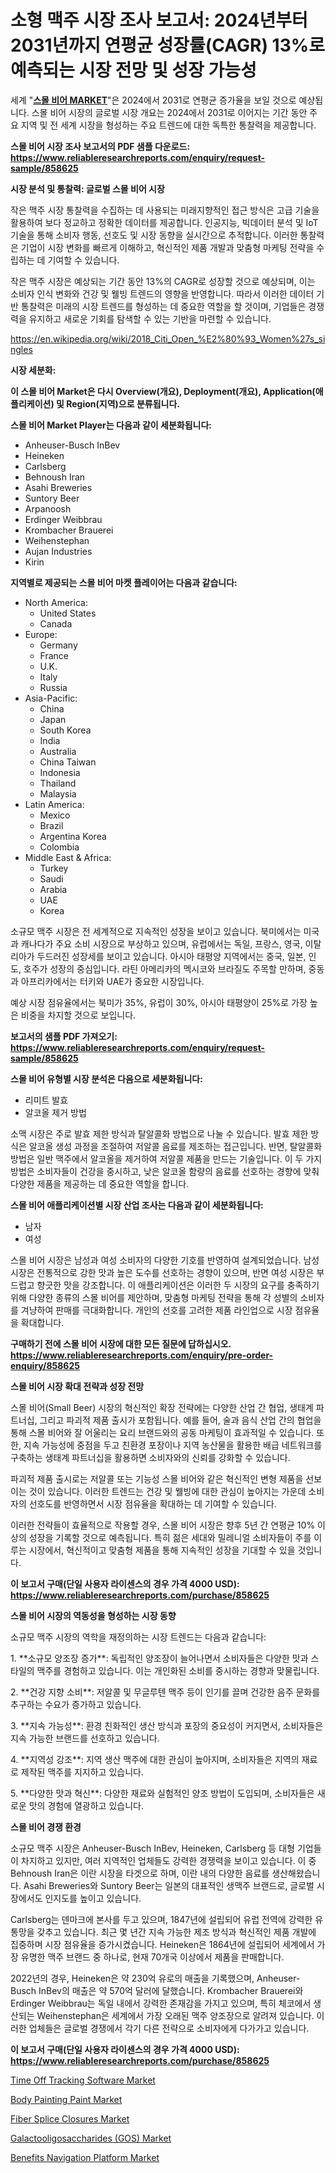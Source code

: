 <p><h1>소형 맥주 시장 조사 보고서: 2024년부터 2031년까지 연평균 성장률(CAGR) 13%로 예측되는 시장 전망 및 성장 가능성</h1></p><p>세계 "<strong><a href="https://www.reliableresearchreports.com/small-beer-r858625">스몰 비어 MARKET</a></strong>"은 2024에서 2031로 연평균 증가율을 보일 것으로 예상됩니다. 스몰 비어 시장의 글로벌 시장 개요는 2024에서 2031로 이어지는 기간 동안 주요 지역 및 전 세계 시장을 형성하는 주요 트렌드에 대한 독특한 통찰력을 제공합니다.</p>
<p><strong>스몰 비어 시장 조사 보고서의 PDF 샘플 다운로드: <a href="https://www.reliableresearchreports.com/enquiry/request-sample/858625">https://www.reliableresearchreports.com/enquiry/request-sample/858625</a></strong></p>
<p><strong>시장 분석 및 통찰력: 글로벌 스몰 비어 시장</strong></p>
<p><p>작은 맥주 시장 통찰력을 수집하는 데 사용되는 미래지향적인 접근 방식은 고급 기술을 활용하여 보다 정교하고 정확한 데이터를 제공합니다. 인공지능, 빅데이터 분석 및 IoT 기술을 통해 소비자 행동, 선호도 및 시장 동향을 실시간으로 추적합니다. 이러한 통찰력은 기업이 시장 변화를 빠르게 이해하고, 혁신적인 제품 개발과 맞춤형 마케팅 전략을 수립하는 데 기여할 수 있습니다. </p><p>작은 맥주 시장은 예상되는 기간 동안 13%의 CAGR로 성장할 것으로 예상되며, 이는 소비자 인식 변화와 건강 및 웰빙 트렌드의 영향을 반영합니다. 따라서 이러한 데이터 기반 통찰력은 미래의 시장 트렌드를 형성하는 데 중요한 역할을 할 것이며, 기업들은 경쟁력을 유지하고 새로운 기회를 탐색할 수 있는 기반을 마련할 수 있습니다.</p></p>
<p><a href="%7CAUTHORITHY_DOMAIN_URL%7C">https://en.wikipedia.org/wiki/2018_Citi_Open_%E2%80%93_Women%27s_singles</a></p>
<p><strong>시장 세분화:</strong></p>
<p><strong>이 스몰 비어 Market은 다시 Overview(개요), Deployment(개요), Application(애플리케이션) 및 Region(지역)으로 분류됩니다.</strong></p>
<p><strong>스몰 비어 Market Player는 다음과 같이 세분화됩니다:</strong></p>
<p><ul><li>Anheuser-Busch InBev</li><li>Heineken</li><li>Carlsberg</li><li>Behnoush Iran</li><li>Asahi Breweries</li><li>Suntory Beer</li><li>Arpanoosh</li><li>Erdinger Weibbrau</li><li>Krombacher Brauerei</li><li>Weihenstephan</li><li>Aujan Industries</li><li>Kirin</li></ul></p>
<p><strong>지역별로 제공되는 스몰 비어 마켓 플레이어는 다음과 같습니다:</strong></p>
<p><ul>
    <li>
        North America:
        <ul>
            <li>United States</li>
            <li>Canada</li>
        </ul>
    </li>
    <li>
        Europe:
        <ul>
            <li>Germany</li>
            <li>France</li>
            <li>U.K.</li>
            <li>Italy</li>
            <li>Russia</li>
        </ul>
    </li>
    <li>
        Asia-Pacific:
        <ul>
            <li>China</li>
            <li>Japan</li>
            <li>South Korea</li>
            <li>India</li>
            <li>Australia</li>
            <li>China Taiwan</li>
            <li>Indonesia</li>
            <li>Thailand</li>
            <li>Malaysia</li>
        </ul>
    </li>
    <li>
        Latin America:
        <ul>
            <li>Mexico</li>
            <li>Brazil</li>
            <li>Argentina Korea</li>
            <li>Colombia</li>
        </ul>
    </li>
    <li>
        Middle East & Africa:
        <ul>
            <li>Turkey</li>
            <li>Saudi</li>
            <li>Arabia</li>
            <li>UAE</li>
            <li>Korea</li>
        </ul>
    </li>
    </ul></p>
<p><p>소규모 맥주 시장은 전 세계적으로 지속적인 성장을 보이고 있습니다. 북미에서는 미국과 캐나다가 주요 소비 시장으로 부상하고 있으며, 유럽에서는 독일, 프랑스, 영국, 이탈리아가 두드러진 성장세를 보이고 있습니다. 아시아 태평양 지역에서는 중국, 일본, 인도, 호주가 성장의 중심입니다. 라틴 아메리카의 멕시코와 브라질도 주목할 만하며, 중동과 아프리카에서는 터키와 UAE가 중요한 시장입니다. </p><p>예상 시장 점유율에서는 북미가 35%, 유럽이 30%, 아시아 태평양이 25%로 가장 높은 비중을 차지할 것으로 보입니다.</p></p>
<p><strong>보고서의 샘플 PDF 가져오기: <a href="https://www.reliableresearchreports.com/enquiry/request-sample/858625">https://www.reliableresearchreports.com/enquiry/request-sample/858625</a></strong></p>
<p><strong>스몰 비어 유형별 시장 분석은 다음으로 세분화됩니다:</strong></p>
<p><ul><li>리미트 발효</li><li>알코올 제거 방법</li></ul></p>
<p><p>소맥 시장은 주로 발효 제한 방식과 탈알콜화 방법으로 나눌 수 있습니다. 발효 제한 방식은 알코올 생성 과정을 조절하여 저알콜 음료를 제조하는 접근입니다. 반면, 탈알콜화 방법은 일반 맥주에서 알코올을 제거하여 저알콜 제품을 만드는 기술입니다. 이 두 가지 방법은 소비자들이 건강을 중시하고, 낮은 알코올 함량의 음료를 선호하는 경향에 맞춰 다양한 제품을 제공하는 데 중요한 역할을 합니다.</p></p>
<p><strong>스몰 비어 애플리케이션별 시장 산업 조사는 다음과 같이 세분화됩니다:</strong></p>
<p><ul><li>남자</li><li>여성</li></ul></p>
<p><p>스몰 비어 시장은 남성과 여성 소비자의 다양한 기호를 반영하여 설계되었습니다. 남성 시장은 전통적으로 강한 맛과 높은 도수를 선호하는 경향이 있으며, 반면 여성 시장은 부드럽고 향긋한 맛을 강조합니다. 이 애플리케이션은 이러한 두 시장의 요구를 충족하기 위해 다양한 종류의 스몰 비어를 제안하며, 맞춤형 마케팅 전략을 통해 각 성별의 소비자를 겨냥하여 판매를 극대화합니다. 개인의 선호를 고려한 제품 라인업으로 시장 점유율을 확대합니다.</p></p>
<p><strong>구매하기 전에 스몰 비어 시장에 대한 모든 질문에 답하십시오. <a href="https://www.reliableresearchreports.com/enquiry/pre-order-enquiry/858625">https://www.reliableresearchreports.com/enquiry/pre-order-enquiry/858625</a></strong></p>
<p><strong>스몰 비어 시장 확대 전략과 성장 전망</strong></p>
<p><p>스몰 비어(Small Beer) 시장의 혁신적인 확장 전략에는 다양한 산업 간 협업, 생태계 파트너십, 그리고 파괴적 제품 출시가 포함됩니다. 예를 들어, 술과 음식 산업 간의 협업을 통해 스몰 비어와 잘 어울리는 요리 브랜드와의 공동 마케팅이 효과적일 수 있습니다. 또한, 지속 가능성에 중점을 두고 친환경 포장이나 지역 농산물을 활용한 배급 네트워크를 구축하는 생태계 파트너십을 활용하면 소비자와의 신뢰를 강화할 수 있습니다.</p><p>파괴적 제품 출시로는 저알콜 또는 기능성 스몰 비어와 같은 혁신적인 변형 제품을 선보이는 것이 있습니다. 이러한 트렌드는 건강 및 웰빙에 대한 관심이 높아지는 가운데 소비자의 선호도를 반영하면서 시장 점유율을 확대하는 데 기여할 수 있습니다.</p><p>이러한 전략들이 효율적으로 작용할 경우, 스몰 비어 시장은 향후 5년 간 연평균 10% 이상의 성장을 기록할 것으로 예측됩니다. 특히 젊은 세대와 밀레니얼 소비자들이 주를 이루는 시장에서, 혁신적이고 맞춤형 제품을 통해 지속적인 성장을 기대할 수 있을 것입니다.</p></p>
<p><strong>이 보고서 구매(단일 사용자 라이센스의 경우 가격 4000 USD): <a href="https://www.reliableresearchreports.com/purchase/858625">https://www.reliableresearchreports.com/purchase/858625</a></strong></p>
<p><strong>스몰 비어 시장의 역동성을 형성하는 시장 동향</strong></p>
<p><p>소규모 맥주 시장의 역학을 재정의하는 시장 트렌드는 다음과 같습니다:</p><p>1. **소규모 양조장 증가**: 독립적인 양조장이 늘어나면서 소비자들은 다양한 맛과 스타일의 맥주를 경험하고 있습니다. 이는 개인화된 소비를 중시하는 경향과 맞물립니다.</p><p>2. **건강 지향 소비**: 저알콜 및 무글루텐 맥주 등이 인기를 끌며 건강한 음주 문화를 추구하는 수요가 증가하고 있습니다.</p><p>3. **지속 가능성**: 환경 친화적인 생산 방식과 포장의 중요성이 커지면서, 소비자들은 지속 가능한 브랜드를 선호하고 있습니다.</p><p>4. **지역성 강조**: 지역 생산 맥주에 대한 관심이 높아지며, 소비자들은 지역의 재료로 제작된 맥주를 지지하고 있습니다.</p><p>5. **다양한 맛과 혁신**: 다양한 재료와 실험적인 양조 방법이 도입되며, 소비자들은 새로운 맛의 경험에 열광하고 있습니다.</p></p>
<p><strong>스몰 비어 경쟁 환경</strong></p>
<p><p>소규모 맥주 시장은 Anheuser-Busch InBev, Heineken, Carlsberg 등 대형 기업들이 차지하고 있지만, 여러 지역적인 업체들도 강력한 경쟁력을 보이고 있습니다. 이 중 Behnoush Iran은 이란 시장을 타겟으로 하며, 이란 내의 다양한 음료를 생산해왔습니다. Asahi Breweries와 Suntory Beer는 일본의 대표적인 생맥주 브랜드로, 글로벌 시장에서도 인지도를 높이고 있습니다. </p><p>Carlsberg는 덴마크에 본사를 두고 있으며, 1847년에 설립되어 유럽 전역에 강력한 유통망을 갖추고 있습니다. 최근 몇 년간 지속 가능한 제조 방식과 혁신적인 제품 개발에 집중하며 시장 점유율을 증가시켰습니다. Heineken은 1864년에 설립되어 세계에서 가장 유명한 맥주 브랜드 중 하나로, 현재 70개국 이상에서 제품을 판매합니다.</p><p>2022년의 경우, Heineken은 약 230억 유로의 매출을 기록했으며, Anheuser-Busch InBev의 매출은 약 570억 달러에 달했습니다. Krombacher Brauerei와 Erdinger Weibbrau는 독일 내에서 강력한 존재감을 가지고 있으며, 특히 체코에서 생산되는 Weihenstephan은 세계에서 가장 오래된 맥주 양조장으로 알려져 있습니다. 이러한 업체들은 글로벌 경쟁에서 각기 다른 전략으로 소비자에게 다가가고 있습니다.</p></p>
<p><strong>이 보고서 구매(단일 사용자 라이센스의 경우 가격 4000 USD): <a href="https://www.reliableresearchreports.com/purchase/858625">https://www.reliableresearchreports.com/purchase/858625</a></strong></p>
<p><p><a href="https://www.linkedin.com/pulse/insights-time-off-tracking-software-market-share-competitive-iwtmc?trackingId=pA68KpA4Ry6NGJBmmVzulg%3D%3D">Time Off Tracking Software Market</a></p><p><a href="https://medium.com/@carolineparks3691/exploring-body-painting-paint-market-dynamics-revenue-analysis-and-growth-projections-in-the-body-c44493af56b2">Body Painting Paint Market</a></p><p><a href="https://issuu.com/reportprime-2/docs/fiber-splice-closures-market-size-2_be3f278c75f372">Fiber Splice Closures Market</a></p><p><a href="https://github.com/julyju69/Market-Research-Report-List-5/blob/main/galactooligosaccharides-gos-market.md">Galactooligosaccharides (GOS) Market</a></p><p><a href="https://www.linkedin.com/pulse/evaluating-global-benefits-navigation-platform-market-trends-growth-7juic?trackingId=onCApRSJTnyBYBDq3n6Wfg%3D%3D">Benefits Navigation Platform Market</a></p></p>